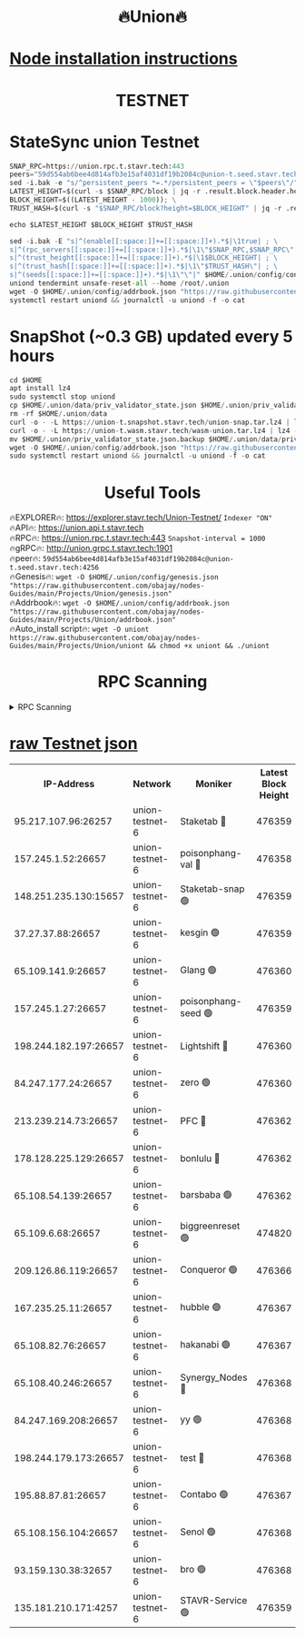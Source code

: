 <h1 align="center"> 🔥Union🔥</h1>

[Node installation instructions](https://github.com/obajay/nodes-Guides/tree/main/Projects/Union)
=

<h1 align="center"> TESTNET</h1>

# StateSync union Testnet
```python
SNAP_RPC=https://union.rpc.t.stavr.tech:443
peers="59d554ab6bee4d814afb3e15af4031df19b2084c@union-t.seed.stavr.tech:4256"
sed -i.bak -e "s/^persistent_peers *=.*/persistent_peers = \"$peers\"/" $HOME/.union/config/config.toml
LATEST_HEIGHT=$(curl -s $SNAP_RPC/block | jq -r .result.block.header.height); \
BLOCK_HEIGHT=$((LATEST_HEIGHT - 1000)); \
TRUST_HASH=$(curl -s "$SNAP_RPC/block?height=$BLOCK_HEIGHT" | jq -r .result.block_id.hash)

echo $LATEST_HEIGHT $BLOCK_HEIGHT $TRUST_HASH

sed -i.bak -E "s|^(enable[[:space:]]+=[[:space:]]+).*$|\1true| ; \
s|^(rpc_servers[[:space:]]+=[[:space:]]+).*$|\1\"$SNAP_RPC,$SNAP_RPC\"| ; \
s|^(trust_height[[:space:]]+=[[:space:]]+).*$|\1$BLOCK_HEIGHT| ; \
s|^(trust_hash[[:space:]]+=[[:space:]]+).*$|\1\"$TRUST_HASH\"| ; \
s|^(seeds[[:space:]]+=[[:space:]]+).*$|\1\"\"|" $HOME/.union/config/config.toml
uniond tendermint unsafe-reset-all --home /root/.union
wget -O $HOME/.union/config/addrbook.json "https://raw.githubusercontent.com/obajay/nodes-Guides/main/Projects/Union/addrbook.json"
systemctl restart uniond && journalctl -u uniond -f -o cat
```
# SnapShot (~0.3 GB) updated every 5 hours
```python
cd $HOME
apt install lz4
sudo systemctl stop uniond
cp $HOME/.union/data/priv_validator_state.json $HOME/.union/priv_validator_state.json.backup
rm -rf $HOME/.union/data
curl -o - -L https://union-t.snapshot.stavr.tech/union-snap.tar.lz4 | lz4 -c -d - | tar -x -C $HOME/.union --strip-components 2
curl -o - -L https://union-t.wasm.stavr.tech/wasm-union.tar.lz4 | lz4 -c -d - | tar -x -C $HOME/.union --strip-components 2
mv $HOME/.union/priv_validator_state.json.backup $HOME/.union/data/priv_validator_state.json
wget -O $HOME/.union/config/addrbook.json "https://raw.githubusercontent.com/obajay/nodes-Guides/main/Projects/Union/addrbook.json"
sudo systemctl restart uniond && journalctl -u uniond -f -o cat
```
 <h1 align="center"> Useful Tools</h1>
 
🔥EXPLORER🔥: https://explorer.stavr.tech/Union-Testnet/        `Indexer "ON"` \
🔥API🔥:      https://union.api.t.stavr.tech \
🔥RPC🔥:      https://union.rpc.t.stavr.tech:443              `Snapshot-interval = 1000` \
🔥gRPC🔥:     http://union.grpc.t.stavr.tech:1901 \
🔥peer🔥:     `59d554ab6bee4d814afb3e15af4031df19b2084c@union-t.seed.stavr.tech:4256` \
🔥Genesis🔥:     `wget -O $HOME/.union/config/genesis.json "https://raw.githubusercontent.com/obajay/nodes-Guides/main/Projects/Union/genesis.json"` \
🔥Addrbook🔥: ```wget -O $HOME/.union/config/addrbook.json "https://raw.githubusercontent.com/obajay/nodes-Guides/main/Projects/Union/addrbook.json"``` \
🔥Auto_install script🔥:  `wget -O uniont https://raw.githubusercontent.com/obajay/nodes-Guides/main/Projects/Union/uniont && chmod +x uniont && ./uniont`

<h1 align="center"> RPC Scanning</h1>

<details>
<summary>RPC Scanning</summary>

<h2 align="center"> We scan nodes in real time every 4 hours. And we provide the final result of RPC endpoints.
We cannot influence the operation of these nodes in any way. </h2>


```python
If Voting Power is higher than 0 --> then the Node is a validator of the network and may be subject to attack and be a potential threat to the chain.
```
```python
We marked such validators with a red symbol
```

</details>

[raw Testnet json](https://rpc-check.uniont.stavr.tech/uniont/rpc-uniont-result.json)
=



<table><tr><th>IP-Address</th><th>Network</th><th>Moniker</th><th>Latest Block Height</th><th>Earliest Block Height</th><th>Catching Up</th><th>Tx Index</th><th>Voting Power</th><th>Scan Time</th></tr><tr><td>95.217.107.96:26257</td><td>union-testnet-6</td><td>Staketab 🔴</td><td>476359</td><td>1</td><td>False</td><td>on</td><td>1000002</td><td>2024-03-17T04:37:57.273524980UTC</td></tr><tr><td>157.245.1.52:26657</td><td>union-testnet-6</td><td>poisonphang-val 🔴</td><td>476358</td><td>1</td><td>False</td><td>on</td><td>1000000</td><td>2024-03-17T04:37:57.917381964UTC</td></tr><tr><td>148.251.235.130:15657</td><td>union-testnet-6</td><td>Staketab-snap 🟢</td><td>476359</td><td>1</td><td>False</td><td>on</td><td>0</td><td>2024-03-17T04:37:58.532421880UTC</td></tr><tr><td>37.27.37.88:26657</td><td>union-testnet-6</td><td>kesgin 🟢</td><td>476359</td><td>1</td><td>False</td><td>on</td><td>0</td><td>2024-03-17T04:37:58.895025432UTC</td></tr><tr><td>65.109.141.9:26657</td><td>union-testnet-6</td><td>Glang 🟢</td><td>476360</td><td>1</td><td>False</td><td>on</td><td>0</td><td>2024-03-17T04:38:03.289776693UTC</td></tr><tr><td>157.245.1.27:26657</td><td>union-testnet-6</td><td>poisonphang-seed 🟢</td><td>476359</td><td>1</td><td>False</td><td>on</td><td>0</td><td>2024-03-17T04:38:04.185132456UTC</td></tr><tr><td>198.244.182.197:26657</td><td>union-testnet-6</td><td>Lightshift 🔴</td><td>476360</td><td>1</td><td>False</td><td>on</td><td>1000000</td><td>2024-03-17T04:38:06.568015728UTC</td></tr><tr><td>84.247.177.24:26657</td><td>union-testnet-6</td><td>zero 🟢</td><td>476360</td><td>1</td><td>False</td><td>on</td><td>0</td><td>2024-03-17T04:38:11.191041172UTC</td></tr><tr><td>213.239.214.73:26657</td><td>union-testnet-6</td><td>PFC 🔴</td><td>476362</td><td>1</td><td>False</td><td>on</td><td>1000001</td><td>2024-03-17T04:38:15.502144889UTC</td></tr><tr><td>178.128.225.129:26657</td><td>union-testnet-6</td><td>bonlulu 🔴</td><td>476362</td><td>1</td><td>False</td><td>on</td><td>1000000</td><td>2024-03-17T04:38:16.182970820UTC</td></tr><tr><td>65.108.54.139:26657</td><td>union-testnet-6</td><td>barsbaba 🟢</td><td>476362</td><td>1</td><td>False</td><td>on</td><td>0</td><td>2024-03-17T04:38:16.554100269UTC</td></tr><tr><td>65.109.6.68:26657</td><td>union-testnet-6</td><td>biggreenreset 🟢</td><td>474820</td><td>1</td><td>False</td><td>on</td><td>0</td><td>2024-03-17T04:38:18.944760000UTC</td></tr><tr><td>209.126.86.119:26657</td><td>union-testnet-6</td><td>Conqueror 🟢</td><td>476366</td><td>1</td><td>False</td><td>on</td><td>0</td><td>2024-03-17T04:38:40.468421264UTC</td></tr><tr><td>167.235.25.11:26657</td><td>union-testnet-6</td><td>hubble 🟢</td><td>476367</td><td>1</td><td>False</td><td>on</td><td>0</td><td>2024-03-17T04:38:46.810966481UTC</td></tr><tr><td>65.108.82.76:26657</td><td>union-testnet-6</td><td>hakanabi 🟢</td><td>476367</td><td>1</td><td>False</td><td>on</td><td>0</td><td>2024-03-17T04:38:47.179400979UTC</td></tr><tr><td>65.108.40.246:26657</td><td>union-testnet-6</td><td>Synergy_Nodes 🔴</td><td>476368</td><td>1</td><td>False</td><td>on</td><td>1000001</td><td>2024-03-17T04:38:53.623012595UTC</td></tr><tr><td>84.247.169.208:26657</td><td>union-testnet-6</td><td>yy 🟢</td><td>476368</td><td>1</td><td>False</td><td>on</td><td>0</td><td>2024-03-17T04:38:53.944507500UTC</td></tr><tr><td>198.244.179.173:26657</td><td>union-testnet-6</td><td>test 🔴</td><td>476368</td><td>1</td><td>False</td><td>on</td><td>1000001</td><td>2024-03-17T04:38:56.348226086UTC</td></tr><tr><td>195.88.87.81:26657</td><td>union-testnet-6</td><td>Contabo 🟢</td><td>476367</td><td>1</td><td>False</td><td>on</td><td>0</td><td>2024-03-17T04:38:57.020299113UTC</td></tr><tr><td>65.108.156.104:26657</td><td>union-testnet-6</td><td>Senol 🟢</td><td>476368</td><td>1</td><td>False</td><td>on</td><td>0</td><td>2024-03-17T04:38:57.379256707UTC</td></tr><tr><td>93.159.130.38:32657</td><td>union-testnet-6</td><td>bro 🟢</td><td>476368</td><td>1</td><td>False</td><td>on</td><td>0</td><td>2024-03-17T04:38:57.742566987UTC</td></tr><tr><td>135.181.210.171:4257</td><td>union-testnet-6</td><td>STAVR-Service 🟢</td><td>476359</td><td>475001</td><td>False</td><td>on</td><td>0</td><td>2024-03-17T04:37:58.277613456UTC</td></tr></table>

